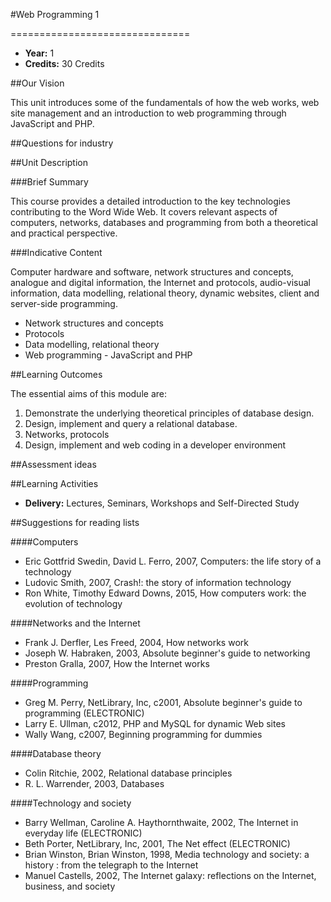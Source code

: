 #Web Programming 1
<!-- Temporary title -->
===============================

+ __Year:__ 1
+ __Credits:__ 30 Credits



##Our Vision

This unit introduces some of the fundamentals of how the web works, web site management and an introduction to web programming through JavaScript and PHP.

##Questions for industry


##Unit Description

###Brief Summary

<!-- 140 characters -->

This course provides a detailed introduction to the key technologies contributing to the Word Wide Web. It covers relevant aspects of computers, networks, databases and programming from both a theoretical and practical perspective.

###Indicative Content

Computer hardware and software, network structures and concepts, analogue and digital information, the Internet and protocols, audio-visual information, data modelling, relational theory, dynamic websites, client and server-side programming.

+ Network structures and concepts
+ Protocols
+ Data modelling, relational theory
+ Web programming - JavaScript and PHP


##Learning Outcomes

The essential aims of this module are:

1. Demonstrate the underlying theoretical principles of database design.
1. Design, implement and query a relational database.
1. Networks, protocols
1. Design, implement and web coding in a developer environment


##Assessment ideas



##Learning Activities

+ __Delivery:__ Lectures, Seminars, Workshops and Self-Directed Study

##Suggestions for reading lists

####Computers

+ Eric Gottfrid Swedin, David L. Ferro, 2007, Computers: the life story of a technology
+ Ludovic Smith, 2007, Crash!: the story of information technology
+ Ron White, Timothy Edward Downs, 2015, How computers work: the evolution of technology

####Networks and the Internet

+ Frank J. Derfler, Les Freed, 2004, How networks work
+ Joseph W. Habraken, 2003, Absolute beginner's guide to networking
+ Preston Gralla, 2007, How the Internet works

####Programming

+ Greg M. Perry, NetLibrary, Inc, c2001, Absolute beginner's guide to programming (ELECTRONIC)
+ Larry E. Ullman, c2012, PHP and MySQL for dynamic Web sites
+ Wally Wang, c2007, Beginning programming for dummies

####Database theory

+ Colin Ritchie, 2002, Relational database principles
+ R. L. Warrender, 2003, Databases

####Technology and society

+ Barry Wellman, Caroline A. Haythornthwaite, 2002, The Internet in everyday life (ELECTRONIC)
+ Beth Porter, NetLibrary, Inc, 2001, The Net effect (ELECTRONIC)
+ Brian Winston, Brian Winston, 1998, Media technology and society: a history : from the telegraph to the Internet
+ Manuel Castells, 2002, The Internet galaxy: reflections on the Internet, business, and society


<!--

Notes

-->



